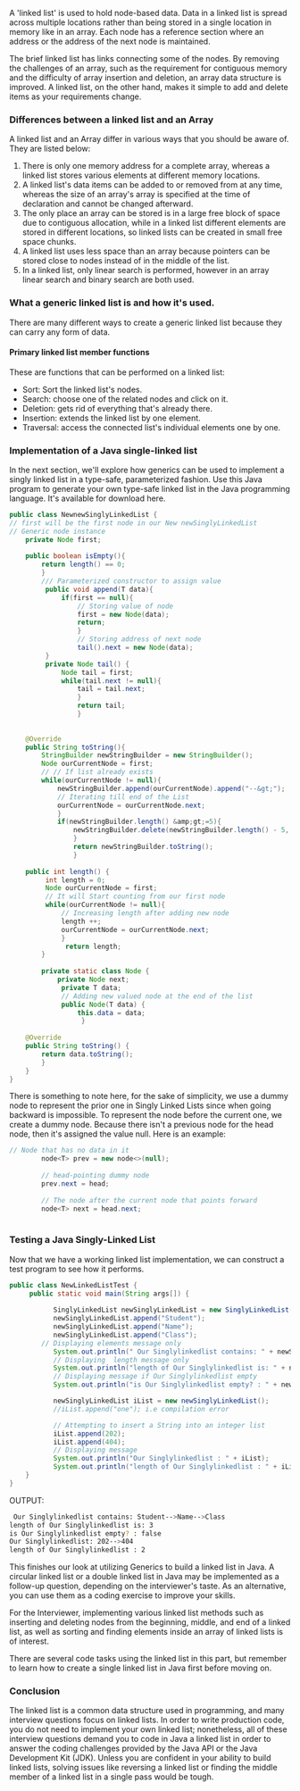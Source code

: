 A 'linked list' is used to hold node-based data. Data in a linked list is spread across multiple locations rather than being stored in a single location in memory like in an array. Each node has a reference section where an address or the address of the next node is maintained.

The brief linked list has links connecting some of the nodes. By removing the challenges of an array, such as the requirement for contiguous memory and the difficulty of array insertion and deletion, an array data structure is improved.
A linked list, on the other hand, makes it simple to add and delete items as your requirements change.

### Differences between a linked list and an Array
A linked list and an Array differ in various ways that you should be aware of. They are listed below:
1. There is only one memory address for a complete array, whereas a linked list stores various elements at different memory locations.
2. A linked list's data items can be added to or removed from at any time, whereas the size of an array's array is specified at the time of declaration and cannot be changed afterward.
3. The only place an array can be stored is in a large free block of space due to contiguous allocation, while in a linked list different elements are stored in different locations, so linked lists can be created in small free space chunks.
4. A linked list uses less space than an array because pointers can be stored close to nodes instead of in the middle of the list.
5. In a linked list, only linear search is performed, however in an array linear search and binary search are both used.

### What a generic linked list is and how it's used.
There are many different ways to create a generic linked list because they can carry any form of data.

#### Primary linked list member functions
These are functions that can be performed on a linked list:
- Sort: Sort the linked list's nodes.
- Search: choose one of the related nodes and click on it.
- Deletion: gets rid of everything that's already there.
- Insertion: extends the linked list by one element.
- Traversal: access the connected list's individual elements one by one.

### Implementation of a Java single-linked list
In the next section, we'll explore how generics can be used to implement a singly linked list in a type-safe, parameterized fashion. Use this Java program to generate your own type-safe linked list in the Java programming language. It's available for download here.

```Java
public class NewnewSinglyLinkedList { 
// first will be the first node in our New newSinglyLinkedList
// Generic node instance
    private Node first; 
    
    public boolean isEmpty(){ 
        return length() == 0; 
        } 
        /// Parameterized constructor to assign value
         public void append(T data){ 
             if(first == null){ 
                 // Storing value of node
                 first = new Node(data);
                 return; 
                 } 
                 // Storing address of next node
                 tail().next = new Node(data); 
         } 
         private Node tail() { 
             Node tail = first;  
             while(tail.next != null){ 
                 tail = tail.next; 
                 } 
                 return tail; 
                 } 
                 
                 
    @Override 
    public String toString(){ 
        StringBuilder newStringBuilder = new StringBuilder(); 
        Node ourCurrentNode = first; 
        // // If list already exists
        while(ourCurrentNode != null){ 
            newStringBuilder.append(ourCurrentNode).append("--&gt;"); 
            // Iterating till end of the List
            ourCurrentNode = ourCurrentNode.next; 
            } 
            if(newStringBuilder.length() &amp;gt;=5){ 
                newStringBuilder.delete(newStringBuilder.length() - 5, newStringBuilder.length()); 
                } 
                return newStringBuilder.toString(); 
                } 
    
    public int length() {
         int length = 0; 
         Node ourCurrentNode = first; 
         // It will Start counting from our first node 
         while(ourCurrentNode != null){ 
             // Increasing length after adding new node
             length ++; 
             ourCurrentNode = ourCurrentNode.next; 
             }
              return length; 
        } 
        
        private static class Node { 
            private Node next;
             private T data; 
             // Adding new valued node at the end of the list
             public Node(T data) { 
                 this.data = data;
                  } 
    
    @Override 
    public String toString() { 
        return data.toString(); 
        } 
    } 
}
```

There is something to note here, for the sake of simplicity, we use a dummy node to represent the prior one in Singly Linked Lists since when going backward is impossible. To represent the node before the current one, we create a dummy node. Because there isn't a previous node for the head node, then it's assigned the value null. Here is an example:

```Java
// Node that has no data in it
        node<T> prev = new node<>(null);
 
        // head-pointing dummy node
        prev.next = head;
 
        // The node after the current node that points forward
        node<T> next = head.next;
 
```

### Testing a Java Singly-Linked List
Now that we have a working linked list implementation, we can construct a test program to see how it performs.
```Java
public class NewLinkedListTest {
     public static void main(String args[]) {
          
           SinglyLinkedList newSinglyLinkedList = new SinglyLinkedList(); 
           newSinglyLinkedList.append("Student"); 
           newSinglyLinkedList.append("Name"); 
           newSinglyLinkedList.append("Class"); 
        // Displaying elements message only
           System.out.println(" Our Singlylinkedlist contains: " + newSinglyLinkedList); 
           // Displaying  length message only
           System.out.println("length of Our Singlylinkedlist is: " + newSinglyLinkedList.length()); 
           // Displaying message if Our Singlylinkedlist empty
           System.out.println("is Our Singlylinkedlist empty? : " + newSinglyLinkedList.isEmpty()); 

           newSinglyLinkedList iList = new newSinglyLinkedList(); 
           //iList.append("one"); i.e compilation error 

           // Attempting to insert a String into an integer list
           iList.append(202); 
           iList.append(404); 
           // Displaying message
           System.out.println("Our Singlylinkedlist : " + iList); 
           System.out.println("length of Our Singlylinkedlist : " + iList.length()); 
    }
}
```

OUTPUT:

```bash
 Our Singlylinkedlist contains: Student-->Name-->Class 
length of Our Singlylinkedlist is: 3 
is Our Singlylinkedlist empty? : false 
Our Singlylinkedlist: 202-->404 
length of Our Singlylinkedlist : 2
```

This finishes our look at utilizing Generics to build a linked list in Java. A circular linked list or a double linked list in Java may be implemented as a follow-up question, depending on the interviewer's taste. As an alternative, you can use them as a coding exercise to improve your skills.

For the Interviewer, implementing various linked list methods such as inserting and deleting nodes from the beginning, middle, and end of a linked list, as well as sorting and finding elements inside an array of linked lists is of interest.

There are several code tasks using the linked list in this part, but remember to learn how to create a single linked list in Java first before moving on.

### Conclusion
The linked list is a common data structure used in programming, and many interview questions focus on linked lists. In order to write production code, you do not need to implement your own linked list; nonetheless, all of these interview questions demand you to code in Java a linked list in order to answer the coding challenges provided by the Java API or the Java Development Kit (JDK). Unless you are confident in your ability to build linked lists, solving issues like reversing a linked list or finding the middle member of a linked list in a single pass would be tough.
